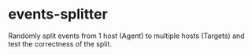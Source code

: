 # events-splitter
Randomly split events from 1 host (Agent) to multiple hosts (Targets) and test the correctness of the split.
